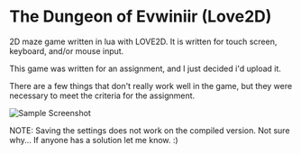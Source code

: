 # The Dungeon of Evwiniir (Love2D)
2D maze game written in lua with LOVE2D. It is written for touch screen, keyboard, and/or mouse input.

This game was written for an assignment, and I just decided i'd upload it.

There are a few things that don't really work well in the game, but they were necessary to meet the criteria for the assignment.

![Sample Screenshot](https://raw.githubusercontent.com/DanielField/The-Dungeon-of-Evwiniir_Love2D/master/Screenshot.png)


NOTE: Saving the settings does not work on the compiled version. Not sure why... If anyone has a solution let me know. :)
